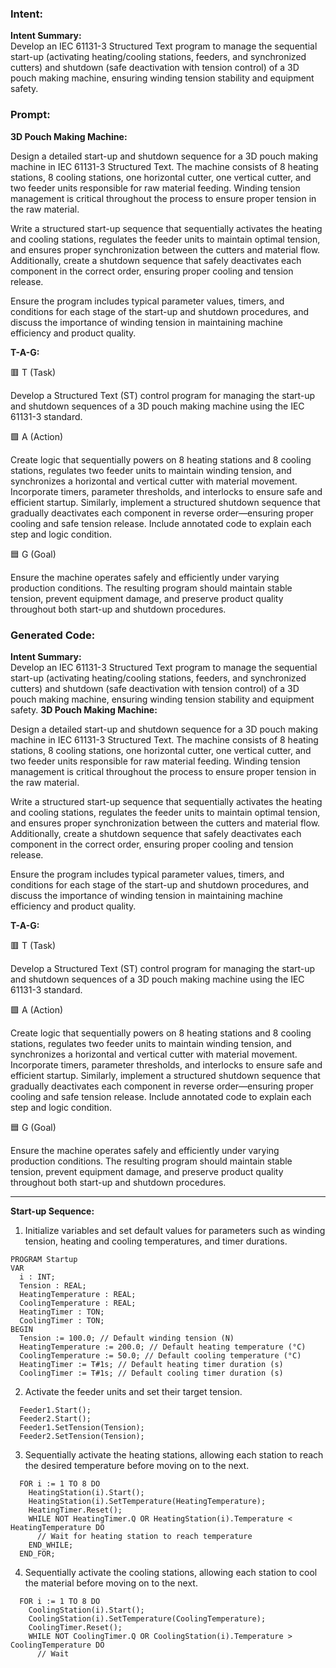 ### Intent:
**Intent Summary:**  
Develop an IEC 61131-3 Structured Text program to manage the sequential start-up (activating heating/cooling stations, feeders, and synchronized cutters) and shutdown (safe deactivation with tension control) of a 3D pouch making machine, ensuring winding tension stability and equipment safety.

### Prompt:
**3D Pouch Making Machine:**

Design a detailed start-up and shutdown sequence for a 3D pouch making machine in IEC 61131-3 Structured Text. The machine consists of 8 heating stations, 8 cooling stations, one horizontal cutter, one vertical cutter, and two feeder units responsible for raw material feeding. Winding tension management is critical throughout the process to ensure proper tension in the raw material.

Write a structured start-up sequence that sequentially activates the heating and cooling stations, regulates the feeder units to maintain optimal tension, and ensures proper synchronization between the cutters and material flow. Additionally, create a shutdown sequence that safely deactivates each component in the correct order, ensuring proper cooling and tension release.

Ensure the program includes typical parameter values, timers, and conditions for each stage of the start-up and shutdown procedures, and discuss the importance of winding tension in maintaining machine efficiency and product quality.

**T-A-G:**

🟥 T (Task)

Develop a Structured Text (ST) control program for managing the start-up and shutdown sequences of a 3D pouch making machine using the IEC 61131-3 standard.

🟩 A (Action)

Create logic that sequentially powers on 8 heating stations and 8 cooling stations, regulates two feeder units to maintain winding tension, and synchronizes a horizontal and vertical cutter with material movement. Incorporate timers, parameter thresholds, and interlocks to ensure safe and efficient startup. Similarly, implement a structured shutdown sequence that gradually deactivates each component in reverse order—ensuring proper cooling and safe tension release. Include annotated code to explain each step and logic condition.

🟦 G (Goal)

Ensure the machine operates safely and efficiently under varying production conditions. The resulting program should maintain stable tension, prevent equipment damage, and preserve product quality throughout both start-up and shutdown procedures.

### Generated Code:
**Intent Summary:**  
Develop an IEC 61131-3 Structured Text program to manage the sequential start-up (activating heating/cooling stations, feeders, and synchronized cutters) and shutdown (safe deactivation with tension control) of a 3D pouch making machine, ensuring winding tension stability and equipment safety.
**3D Pouch Making Machine:**

Design a detailed start-up and shutdown sequence for a 3D pouch making machine in IEC 61131-3 Structured Text. The machine consists of 8 heating stations, 8 cooling stations, one horizontal cutter, one vertical cutter, and two feeder units responsible for raw material feeding. Winding tension management is critical throughout the process to ensure proper tension in the raw material.

Write a structured start-up sequence that sequentially activates the heating and cooling stations, regulates the feeder units to maintain optimal tension, and ensures proper synchronization between the cutters and material flow. Additionally, create a shutdown sequence that safely deactivates each component in the correct order, ensuring proper cooling and tension release.

Ensure the program includes typical parameter values, timers, and conditions for each stage of the start-up and shutdown procedures, and discuss the importance of winding tension in maintaining machine efficiency and product quality.

**T-A-G:**

🟥 T (Task)

Develop a Structured Text (ST) control program for managing the start-up and shutdown sequences of a 3D pouch making machine using the IEC 61131-3 standard.

🟩 A (Action)

Create logic that sequentially powers on 8 heating stations and 8 cooling stations, regulates two feeder units to maintain winding tension, and synchronizes a horizontal and vertical cutter with material movement. Incorporate timers, parameter thresholds, and interlocks to ensure safe and efficient startup. Similarly, implement a structured shutdown sequence that gradually deactivates each component in reverse order—ensuring proper cooling and safe tension release. Include annotated code to explain each step and logic condition.

🟦 G (Goal)

Ensure the machine operates safely and efficiently under varying production conditions. The resulting program should maintain stable tension, prevent equipment damage, and preserve product quality throughout both start-up and shutdown procedures.

---

**Start-up Sequence:**

1. Initialize variables and set default values for parameters such as winding tension, heating and cooling temperatures, and timer durations.

```st
PROGRAM Startup
VAR
  i : INT;
  Tension : REAL;
  HeatingTemperature : REAL;
  CoolingTemperature : REAL;
  HeatingTimer : TON;
  CoolingTimer : TON;
BEGIN
  Tension := 100.0; // Default winding tension (N)
  HeatingTemperature := 200.0; // Default heating temperature (°C)
  CoolingTemperature := 50.0; // Default cooling temperature (°C)
  HeatingTimer := T#1s; // Default heating timer duration (s)
  CoolingTimer := T#1s; // Default cooling timer duration (s)
```

2. Activate the feeder units and set their target tension.

```st
  Feeder1.Start();
  Feeder2.Start();
  Feeder1.SetTension(Tension);
  Feeder2.SetTension(Tension);
```

3. Sequentially activate the heating stations, allowing each station to reach the desired temperature before moving on to the next.

```st
  FOR i := 1 TO 8 DO
    HeatingStation(i).Start();
    HeatingStation(i).SetTemperature(HeatingTemperature);
    HeatingTimer.Reset();
    WHILE NOT HeatingTimer.Q OR HeatingStation(i).Temperature < HeatingTemperature DO
      // Wait for heating station to reach temperature
    END_WHILE;
  END_FOR;
```

4. Sequentially activate the cooling stations, allowing each station to cool the material before moving on to the next.

```st
  FOR i := 1 TO 8 DO
    CoolingStation(i).Start();
    CoolingStation(i).SetTemperature(CoolingTemperature);
    CoolingTimer.Reset();
    WHILE NOT CoolingTimer.Q OR CoolingStation(i).Temperature > CoolingTemperature DO
      // Wait
